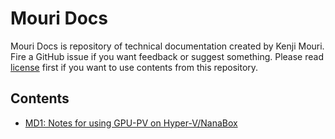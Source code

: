 ﻿# Mouri Docs

Mouri Docs is repository of technical documentation created by Kenji Mouri.
Fire a GitHub issue if you want feedback or suggest something. Please read 
[license](License.md) first if you want to use contents from this repository.

## Contents

- [MD1: Notes for using GPU-PV on Hyper-V/NanaBox](docs/1)
